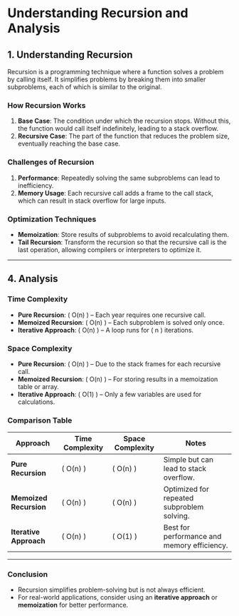 # Understanding Recursion and Analysis

## 1. Understanding Recursion

Recursion is a programming technique where a function solves a problem by calling itself. It simplifies problems by breaking them into smaller subproblems, each of which is similar to the original.

### How Recursion Works
1. **Base Case**: The condition under which the recursion stops. Without this, the function would call itself indefinitely, leading to a stack overflow.
2. **Recursive Case**: The part of the function that reduces the problem size, eventually reaching the base case.

### Challenges of Recursion
1. **Performance**: Repeatedly solving the same subproblems can lead to inefficiency.
2. **Memory Usage**: Each recursive call adds a frame to the call stack, which can result in stack overflow for large inputs.

### Optimization Techniques
- **Memoization**: Store results of subproblems to avoid recalculating them.
- **Tail Recursion**: Transform the recursion so that the recursive call is the last operation, allowing compilers or interpreters to optimize it.

---

## 4. Analysis

### Time Complexity
- **Pure Recursion**: \( O(n) \) – Each year requires one recursive call.
- **Memoized Recursion**: \( O(n) \) – Each subproblem is solved only once.
- **Iterative Approach**: \( O(n) \) – A loop runs for \( n \) iterations.

### Space Complexity
- **Pure Recursion**: \( O(n) \) – Due to the stack frames for each recursive call.
- **Memoized Recursion**: \( O(n) \) – For storing results in a memoization table or array.
- **Iterative Approach**: \( O(1) \) – Only a few variables are used for calculations.

### Comparison Table

| Approach               | Time Complexity | Space Complexity | Notes                                       |
|-------------------------|-----------------|------------------|---------------------------------------------|
| **Pure Recursion**      | \( O(n) \)      | \( O(n) \)       | Simple but can lead to stack overflow.      |
| **Memoized Recursion**  | \( O(n) \)      | \( O(n) \)       | Optimized for repeated subproblem solving.  |
| **Iterative Approach**  | \( O(n) \)      | \( O(1) \)       | Best for performance and memory efficiency. |

---

### Conclusion
- Recursion simplifies problem-solving but is not always efficient.
- For real-world applications, consider using an **iterative approach** or **memoization** for better performance.

